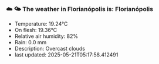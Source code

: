 ### ☁️ 🌤️  The weather in Florianópolis is: Florianópolis

- Temperature: 19.24°C
- On flesh: 19.36°C
- Relative air humidity: 82%
- Rain: 0.0 mm
- Description: Overcast clouds
- last updated: 2025-05-21T05:17:58.412491
